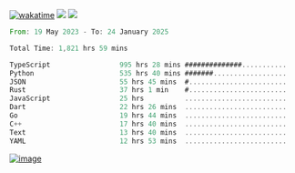 [![wakatime](https://wakatime.com/badge/user/00eead22-fb14-4dd0-ab8a-3625cafbd50d.svg)](https://wakatime.com/@00eead22-fb14-4dd0-ab8a-3625cafbd50d)
![](https://komarev.com/ghpvc/?username=flatypus)
![](https://pixel.flatypus.me/flatypus?type=tracker)
<!--START_SECTION:waka-->

```rust
From: 19 May 2023 - To: 24 January 2025

Total Time: 1,821 hrs 59 mins

TypeScript                 995 hrs 28 mins ##############...........   54.39 %
Python                     535 hrs 40 mins #######..................   29.27 %
JSON                       55 hrs 45 mins  #........................   03.05 %
Rust                       37 hrs 1 min    #........................   02.02 %
JavaScript                 25 hrs          .........................   01.37 %
Dart                       22 hrs 26 mins  .........................   01.23 %
Go                         19 hrs 44 mins  .........................   01.08 %
C++                        17 hrs 40 mins  .........................   00.97 %
Text                       13 hrs 40 mins  .........................   00.75 %
YAML                       12 hrs 53 mins  .........................   00.70 %
```

<!--END_SECTION:waka-->
[<img alt="image" src="https://github.com/flatypus/flatypus/assets/68029599/0a302dc1-501c-43a0-ae8d-37ec4817f3bd">](https://flatypus.me)

